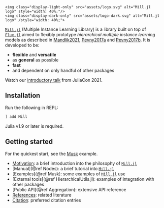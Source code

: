 ```@raw html
<img class="display-light-only" src="assets/logo.svg" alt="Mill.jl logo" style="width: 40%;"/>
<img class="display-dark-only" src="assets/logo-dark.svg" alt="Mill.jl logo" /style="width: 40%;">
```

[`Mill.jl`](https://github.com/CTUAvastLab/Mill.jl) (Multiple Instance Learning Library) is a library built on top of [`Flux.jl`](https://fluxml.ai) aimed to flexibly prototype *hierarchical multiple instance learning* models as described in [Mandlik2021](@cite), [Pevny2017a](@cite) and  [Pevny2017b](@cite). It is developed to be:

* **flexible** and **versatile**
* as **general** as possible
* **fast** 
* and dependent on only handful of other packages

Watch our [introductory talk](https://www.youtube.com/watch?v=Bf0CvltIDbE) from JuliaCon 2021.

## Installation

Run the following in REPL:

```julia
] add Mill
```

Julia v1.9 or later is required.

## Getting started

For the quickest start, see the [Musk](@ref) example.

* [Motivation](@ref): a brief introduction into the philosophy of
  [`Mill.jl`](https://github.com/CTUAvastLab/Mill.jl)
* [Manual](@ref Nodes): a brief tutorial into [`Mill.jl`](https://github.com/CTUAvastLab/Mill.jl)
* [Examples](@ref Musk): some examples of [`Mill.jl`](https://github.com/CTUAvastLab/Mill.jl) use
* [External tools](@ref HierarchicalUtils.jl): examples of integration with other packages
* [Public API](@ref Aggregation): extensive API reference
* [References](@ref): related literature
* [Citation](@ref): preferred citation entries
